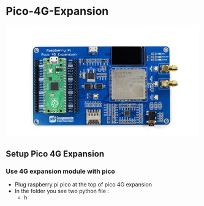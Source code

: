 # Pico-4G-Expansion

<img src = "https://github.com/sbcshop/Pico-4G-Expansion/blob/main/img.png" />

## Setup Pico 4G Expansion
### Use 4G expansion module with pico 
   * Plug raspberry pi pico at the top of pico 4G expansion
   * In the folder you see two python file :
     * h
    
    
  
